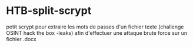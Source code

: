 # HTB-split-scrypt
petit scrypt pour extraire les mots de passes d'un fichier texte (challenge OSINT hack the box -leaks) afin d'effectuer une attaque brute force sur un fichier .docx
